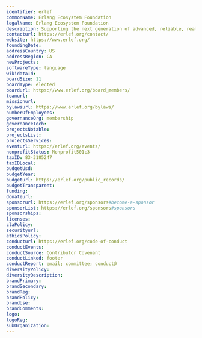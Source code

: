 ```yaml
---
identifier: erlef
commonName: Erlang Ecosystem Foundation
legalName: Erlang Ecosystem Foundation
description: Supporting the next generation of advanced, reliable, realtime applications
contacturl: https://erlef.org/contact/
website: https://www.erlef.org/
foundingDate:
addressCountry: US
addressRegion: CA
newProjects:
softwareType: language
wikidataId:
boardSize: 11
boardType: elected
boardurl: https://www.erlef.org/board_members/
teamurl:
missionurl:
bylawsurl: https://www.erlef.org/bylaws/
numberOfEmployees:
governanceOrg: membership
governanceTech:
projectsNotable:
projectsList:
projectsServices:
eventurl: https://erlef.org/events/
nonprofitStatus: Nonprofit501c3
taxID: 83-3185247
taxIDLocal:
budgetUsd:
budgetYear:
budgeturl: https://erlef.org/public_records/
budgetTransparent:
funding:
donateurl:
sponsorurl: https://erlef.org/sponsors#become-a-sponsor
sponsorList: https://erlef.org/sponsors#sponsors
sponsorships:
licenses:
claPolicy:
securityurl:
ethicsPolicy:
conducturl: https://erlef.org/code-of-conduct
conductEvents:
conductSource: Contributor Covenant
conductLinked: footer
conductReport: email; committee; conduct@
diversityPolicy:
diversityDescription:
brandPrimary:
brandSecondary:
brandReg:
brandPolicy:
brandUse:
brandComments:
logo:
logoReg:
subOrganization:
---
```

